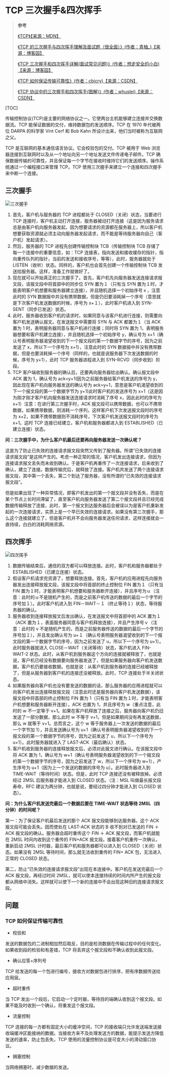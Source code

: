 # TCP 三次握手&四次挥手

> **参考**
>
> [《TCP》【来源：MDN】](https://developer.mozilla.org/zh-CN/docs/Glossary/TCP)
>
> [《TCP 的三次握手与四次挥手理解及面试题（很全面）》(作者：青柚\_)【来源：博客园】](https://blog.csdn.net/qq_38950316/article/details/81087809)
>
> [《TCP 三次握手和四次挥手详解(面试常见问题)》(作者：想走安全的小白)【来源：博客园】](https://blog.csdn.net/wwl012345/article/details/90261423)
>
> [《TCP 如何保证传输可靠性》(作者：cbjcry)【来源：CSDN】](https://blog.csdn.net/cbjcry/article/details/84925028)
>
> [《TCP 协议中的三次握手和四次挥手(图解)》(作者：whuslei)【来源：CSDN】](https://blog.csdn.net/whuslei/article/details/6667471)

[TOC]

传输控制协议(TCP)是主要的网络协议之一。它使两台主机能够建立连接并交换数据流。TCP 能保证数据的交付，维持数据包的发送顺序。TCP 在 1970 年代被两位 DARPA 的科学家 Vint Cerf 和 Bob Kahn 所设计出来，他们当时被称为互联网之父。

TCP 是互联网的基本通信语言协议。它会校验包的交付。TCP 被用于 Web 浏览器连接到互联网时以及从一个地址向另一个地址发送文件传递电子邮件。TCP 确保数据传输的可靠性，并且保证每一个字节在接收时维持它们的发送顺序。操作系统通过一个编程接口来管理 TCP。TCP 使用三次握手来建立一个连接和四次握手来中断一个连接。

## 三次握手

![三次握手](https://img-blog.csdnimg.cn/20190516131245842.png?x-oss-process=image/watermark,type_ZmFuZ3poZW5naGVpdGk,shadow_10,text_aHR0cHM6Ly9ibG9nLmNzZG4ubmV0L3d3bDAxMjM0NQ==,size_16,color_FFFFFF,t_70)

1. 首先，客户机与服务器的 TCP 进程都处于 CLOSED（关闭）状态，当要进行 TCP 连接时，客户机主动打开连接，服务器被动打开连接（这是因为服务请求总是由客户机向服务器发起，因为想要请求的资源都在服务器上，所以客户机想要获取资源就必须主动向服务器发起请求，而不能是等待服务器向自己（客户机）发起请求）。
2. 然后，服务器的 TCP 进程先创建传输控制块 TCB（传输控制块 TCB 存储了每一个连接中的重要信息，如：TCP 连接表，指向发送和接收缓存的指针，指向重传队列的指针，当前的发送和接收序号，等等），此时，服务器就处于 LISTEN（收听）状态。同样的，客户机也会首先创建一个传输控制块 TCB 发送给服务器。这样，准备工作就做好了。
3. 现在就可以开始真正的三次握手了。首先，客户机先向服务器发送连接请求报文段，该报文段中将首部中的同步位 SYN 置为１（只有当 SYN 置为１时，才能表明客户机想要和服务器建立连接），并且随机选择一个初始序号ｘ，注意此时的 SYN 数据报中并没有携带数据，但是仍旧要消耗掉一个序号（意思就是下次客户机发送数据的时候，序号为 x+１），此时客户机进入到 SYN-SENT（同步已发送）状态。
4. 此时，服务器收到客户机的请求时，如果同意与该客户机进行连接，则需要向客户机发送确认报文。在发送报文中需要将 SYN 与 ACK 都置为１（当 ACK 置为 1 时，表明服务器同意与客户机进行连接；同时将 SYN 置为 1，表明服务器想要和客户机建立连接），并且随机选择一个初始序号 y，确认号为 x+1（确认号表明服务器渴望收到的下一个报文段的第一个数据字节的序号，因为之前发送了 x，所以下一个序号为 x+1），注意此时的 SYN 数据报中并没有携带数据，但是也要消耗掉一个序号（同样的，也就是说服务器下次发送数据的时候，序号为 y+1），此时 TCP 服务器进程进入到 SYN-RCVD（同步收到）阶段。
5. TCP 客户端收到服务器的确认后，还要再向服务器给出确认。确认报文段中 ACK 置为 1，确认号为 ack=y+1(因为之前服务器给客户机发送的序号为 y，因此现在客户机向服务器发送的确认号为 ack=y+1，意思是客户机渴望收到的下一个报文段的第一个数据字节为 y+1)此时客户机的发送序号为 x+1（这是因为刚才刚才客户机向服务器发送连接请求时消耗了序号 x，因此此时的序号为 x+1）注意：在进行第三次握手时，ACK 报文段可以携带数据，也可以不携带数据，如果携带数据，则消耗一个序列，这样客户机下次发送报文段时的序号为 x+2，如果不携带数据则不消耗序号，下次客户机发送报文段时的序号为 x+1。这时 TCP 连接已经建立，客户机和服务器都进入到 ESTABLISHED（已建立连接）状态。

**问：三次握手中，为什么客户机最后还要再向服务器发送一次确认呢？**

这是为了防止已失效的连接请求报文段突然又传到了服务器。所谓“已失效的连接请求报文段”是这样产生的。考虑一种正常的情况，客户机发出连接请求，但因为连接请求报文丢失而未收到确认。于是客户机再重传了一次连接请求，后来收到了确认，建立了连接。数据传输完后，就释放了连接。客户机共发送了两个连接请求报文段，其中第一个丢失，第二个到达了服务器，没有所谓的“已失效的连接请求报文段”。

但是如果出现了一种异常情况，即客户机发出的第一个报文段并没有丢失，而是在某个节点上长时间滞留了，直至客户机向服务器发送了第二个报文段并且已经完成数据传输释放了连接，此时，第一个报文到达服务器后会被误以为是客户机重新发起的一次连接请求，实质上是一个早已失效的连接请求。如果没有第三次握手，那么这个连接就建立了，但是客户机并不会向服务器发送任何请求，这样连接就会一直持续，白白的消耗网络资源。

## 四次挥手

![四次挥手](https://img-blog.csdnimg.cn/201905161747018.png?x-oss-process=image/watermark,type_ZmFuZ3poZW5naGVpdGk,shadow_10,text_aHR0cHM6Ly9ibG9nLmNzZG4ubmV0L3d3bDAxMjM0NQ==,size_16,color_FFFFFF,t_70)

1. 数据传输结束后，通信的双方都可以释放连接。此时，客户机和服务器都处于 ESTABLISHED（已建立连接）状态。
2. 假设客户机请求完资源了，想要释放连接。首先，客户机的应用进程先向服务器发出连接释放报文段，该报文段中将首部的终止控制位 FIN 置为１（只有当 FIN 置为１时，才能表明客户机想要和服务器断开连接），并且序号为ｕ（注意：此时的ｕ不是随机产生的，而是之前客户机传送的数据的最后一个字节的序号加１）。此时客户机进入到 FIN－WAIT－１（终止等待１）状态，等待服务器的确认。
3. 服务器收到连接释放报文后发出确认，在发送报文中将首部中的 ACK 置为１（ACK 置为１，表面服务器同意与客户机释放连接），并且产生序号ｖ（注意：此时的 v 不是随机产生的，而是之前服务器传送的数据的最后一个字节的序号加１），并且发出确认号为 u+１（确认号表明服务器渴望收到的下一个报文段的第一个数据字节的序号，因为之前发送了 u，所以下一个序号为 u+1）。此时服务器就进入 CLOSE－WAIT（关闭等待）状态，客户机进入 FIN-WAIT-2 状态。此时，从客户机到服务器这个方向的连接就被释放了，也就是说，客户机已经没有数据要向服务器发送了，但是如果服务器向客户机发送数据，客户机仍要接收数据。也就是说：从客户机到服务器的连接已经被释放了，但是从服务器到客户机的连接还没被释放。此时，TCP 连接处于半关闭状态。
4. 如果服务器向客户机也没有要发送的数据的话，那么服务器的应用进程就可以向客户机发出连接释放报文段（注意此时还是服务器向客户机发送数据），该报文段中将首部的终止控制位 FIN 置为 1（只有当 FIN 置为１时，才能表明客户机想要和服务器断开连接），ACK 也置为 1，并且序号为 w（重点注意，此时的 w 不一定等于 v+1。如果在客户机释放了连接之后，服务器向客户机仍旧发送了一部分数据，那么此时 w 不等于 v+1，但是如果期间没有再发送数据，那么 w 就等于 v+1。总而言之，这个 w 等于服务器上一次发送的数据的最后一个字节加 1），并且发送确认号为 u+1（确认号表明服务器渴望收到的下一个报文段的第一个数据字节的序号，因为之前发送了 u，所以下一个序号为 u+1）。此时服务器就进入了 LAST-ACK（最后确认）状态。
5. 客户机收到服务器的连接释放报文后，必须对此报文进行确认。在该报文段中将 ACK 置为 1，确认号为 w+1（确认号表明服务器渴望收到的下一个报文段的第一个数据字节的序号，因为之前发送了 w，所以下一个序号为 w+1），产生序号为 u+1（因为上一个发送的数据的序号为 u）。此时服务器进入到 TIME-WAIT（等待时间）状态。但是，此时 TCP 连接还没有被释放掉。必须经过 2MSL 后服务器才能进入到 CLOSED 状态。（注：MSL 叫做最长报文段寿命，RFC 建议为两分钟，也就是说，要经过四分钟才能进入到 CLOSED 状态）。

**问：为什么客户机发送完最后一个数据后要在 TIME-WAIT 状态等待 2MSL（四分钟）的时间呢？**

第一：为了保证客户机最后发送的那个 ACK 报文段能够到达服务器。这个 ACK 报文段可能会丢失。因而使处在 LAST-ACK 状态的 B 收不到对已发送的 FIN ＋ ACK 报文段的确认。服务器会超时重传这个 FIN ＋ ACK 报文段，而客户机就能在 2MSL 时间内收到这个重传的 FIN+ACK 报文段。接着客户机重传一次确认，重新启动 2MSL 计时器，最后客户机和服务器都可以进入到 CLOSED（关闭）状态。如果没有 2MSL 等待时间，那么就无法收到重传的 FIN+ ACK 包，无法进入正常的 CLOSED 状态。

第二，防止“已失效的连接请求报文段”出现在本连接中。客户机在发送完最后一个 ACK 报文段，再经过时间 2MSL，就可以使本连接持续的时间内所产生的报文段都从网络中消失。这样就可以使下一个新的连接中不会出现这种旧的连接请求报文段。

## 问题

### TCP 如何保证传输可靠性

- 校验和

发送的数据包的二进制相加然后取反，目的是检测数据在传输过程中的任何变化。如果收到段的检验和有差错，TCP 将丢弃这个报文段和不确认收到此报文段。

- 确认应答+序列号

TCP 给发送的每一个包进行编号，接收方对数据包进行排序，把有序数据传送给应用层。

- 超时重传

当 TCP 发出一个段后，它启动一个定时器，等待目的端确认收到这个报文段。如果不能及时收到一个确认，将重发这个报文段。

- 流量控制

TCP 连接的每一方都有固定大小的缓冲空间，TCP 的接收端只允许发送端发送接收端缓冲区能接纳的数据。当接收方来不及处理发送方的数据，能提示发送方降低发送的速率，防止包丢失。TCP 使用的流量控制协议是可变大小的滑动窗口协议。

- 拥塞控制

当网络拥塞时，减少数据的发送。
